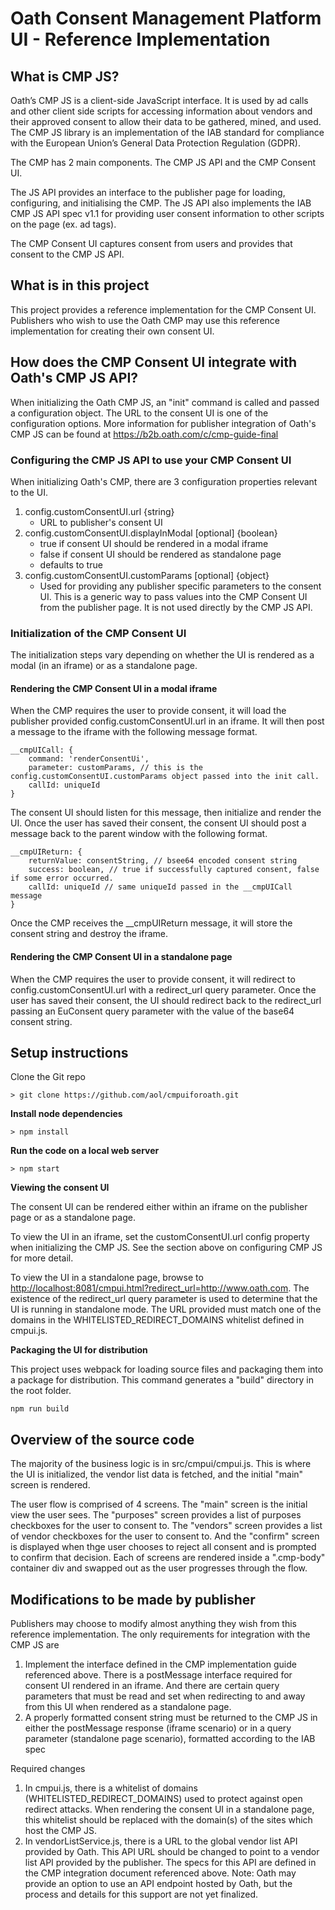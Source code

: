 
# Oath Consent Management Platform  UI - Reference Implementation

## What is CMP JS?
Oath’s CMP JS is a client-side JavaScript interface. It is used by ad calls and other client side scripts for accessing information about vendors and their approved consent to allow their data to be gathered, mined, and used.  The CMP JS library is an implementation of the IAB standard for compliance with the European Union’s General Data Protection Regulation (GDPR).

The CMP has 2 main components.  The CMP JS API and the CMP Consent UI.  

The JS API provides an interface to the publisher page for loading, configuring, and initialising the CMP.  The JS API also implements the IAB CMP JS API spec v1.1 for providing user consent information to other scripts on the page (ex. ad tags). 

The CMP Consent UI captures consent from users and provides that consent to the CMP JS API.  

## What is in this project

This project provides a reference implementation for the CMP Consent UI.  Publishers who wish to use the Oath CMP may use this reference implementation for creating their own consent UI.   

## How does the CMP Consent UI integrate with Oath's CMP JS API?

When initializing the Oath CMP JS, an "init" command is called and passed a configuration object.  The URL to the consent UI is one of the configuration options.  More information for publisher integration of Oath's CMP JS can be found at <https://b2b.oath.com/c/cmp-guide-final>    

### Configuring the CMP JS API to use your CMP Consent UI

When initializing Oath's CMP, there are 3 configuration properties relevant to the UI.

1. config.customConsentUI.url {string}
    * URL to publisher's consent UI
2. config.customConsentUI.displayInModal [optional] {boolean}
    * true if consent UI should be rendered in a modal iframe
    * false if consent UI should be rendered as standalone page
    * defaults to true
3. config.customConsentUI.customParams [optional] {object}
    * Used for providing any publisher specific parameters to the consent UI.  This is a generic way to pass values into the CMP Consent UI from the publisher page.  It is not used directly by the CMP JS API.

### Initialization of the CMP Consent UI

The initialization steps vary depending on whether the UI is rendered as a modal (in an iframe) or as a standalone page.

#### Rendering the CMP Consent UI in a modal iframe

When the CMP requires the user to provide consent, it will load the publisher provided config.customConsentUI.url in an iframe.  It will then post a message to the iframe with the following message format.

~~~~
__cmpUICall: {
    command: 'renderConsentUi',
    parameter: customParams, // this is the config.customConsentUI.customParams object passed into the init call.
    callId: uniqueId
}
~~~~

The consent UI should listen for this message, then initialize and render the UI.  Once the user has saved their consent, the consent UI should post a message back to the parent window with the following format.

~~~~
__cmpUIReturn: {
    returnValue: consentString, // bsee64 encoded consent string
    success: boolean, // true if successfully captured consent, false if some error occurred.
    callId: uniqueId // same uniqueId passed in the __cmpUICall message
}
~~~~

Once the CMP receives the __cmpUIReturn message, it will store the consent string and destroy the iframe.

#### Rendering the CMP Consent UI in a standalone page

When the CMP requires the user to provide consent, it will redirect to config.customConsentUI.url with a redirect_url query parameter.  Once the user has saved their consent, the UI should redirect back to the redirect_url passing an EuConsent query parameter with the value of the base64 consent string.

## Setup instructions

Clone the Git repo
~~~~
> git clone https://github.com/aol/cmpuiforoath.git
~~~~

**Install node dependencies**
~~~~
> npm install
~~~~

**Run the code on a local web server**
~~~~
> npm start
~~~~

**Viewing the consent UI**

The consent UI can be rendered either within an iframe on the publisher page or as a standalone page.  

To view the UI in an iframe, set the customConsentUI.url config property when initializing the CMP JS.  See the section above on configuring CMP JS for more detail.

To view the UI in a standalone page, browse to <http://localhost:8081/cmpui.html?redirect_url=http://www.oath.com>.  The existence of the redirect_url query parameter is used to determine that the UI is running in standalone mode.  The URL provided must match one of the domains in the WHITELISTED_REDIRECT_DOMAINS whitelist defined in cmpui.js. 

**Packaging the UI for distribution**

This project uses webpack for loading source files and packaging them into a package for distribution.  This command generates a "build" directory in the root folder. 
~~~~
npm run build
~~~~

## Overview of the source code

The majority of the business logic is in src/cmpui/cmpui.js.  This is where the UI is initialized, the vendor list data is fetched, and the initial "main" screen is rendered.

The user flow is comprised of 4 screens.  The "main" screen is the initial view the user sees.  The "purposes" screen provides a list of purposes checkboxes for the user to consent to.  The "vendors" screen provides a list of vendor checkboxes for the user to consent to.  And the "confirm" screen is displayed when thge user chooses to reject all consent and is prompted to confirm that decision.  Each of screens are rendered inside a ".cmp-body" container div and swapped out as the user progresses through the flow.

## Modifications to be made by publisher

Publishers may choose to modify almost anything they wish from this reference implementation.  The only requirements for integration with the CMP JS are
1. Implement the interface defined in the CMP implementation guide referenced above.  There is a postMessage interface required for consent UI rendered in an iframe.  And there are certain query parameters that must be read and set when redirecting to and away from this UI when rendered as a standalone page.
2. A properly formatted consent string must be returned to the CMP JS in either the postMessage response (iframe scenario) or in a query parameter (standalone page scenario), formatted according to the IAB spec

Required changes
1. In cmpui.js, there is a whitelist of domains (WHITELISTED_REDIRECT_DOMAINS) used to protect against open redirect attacks.  When rendering the consent UI in a standalone page, this whitelist should be replaced with the domain(s) of the sites which host the CMP JS.
2.  In vendorListService.js, there is a URL to the global vendor list API provided by Oath.  This API URL should be changed to point to a vendor list API provided by the publisher.  The specs for this API are defined in the CMP integration document referenced above.  Note: Oath may provide an option to use an API endpoint hosted by Oath, but the process and details for this support are not yet finalized.
 

 

